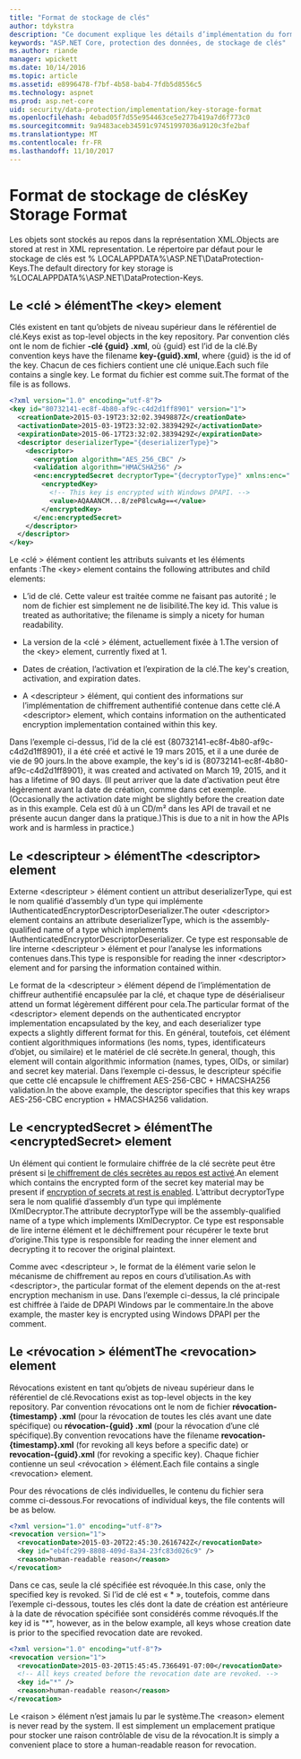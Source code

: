 ```yaml
---
title: "Format de stockage de clés"
author: tdykstra
description: "Ce document explique les détails d’implémentation du format de stockage de clé de protection de données ASP.NET Core."
keywords: "ASP.NET Core, protection des données, de stockage de clés"
ms.author: riande
manager: wpickett
ms.date: 10/14/2016
ms.topic: article
ms.assetid: e8996478-f7bf-4b58-bab4-7fdb5d8556c5
ms.technology: aspnet
ms.prod: asp.net-core
uid: security/data-protection/implementation/key-storage-format
ms.openlocfilehash: 4ebad05f7d55e954463ce5e277b419a7d6f773c0
ms.sourcegitcommit: 9a9483aceb34591c97451997036a9120c3fe2baf
ms.translationtype: MT
ms.contentlocale: fr-FR
ms.lasthandoff: 11/10/2017
---
```

# <a name="key-storage-format"></a><span data-ttu-id="d0e98-104">Format de stockage de clés</span><span class="sxs-lookup"><span data-stu-id="d0e98-104">Key Storage Format</span></span>

<a name="data-protection-implementation-key-storage-format"></a>

<span data-ttu-id="d0e98-105">Les objets sont stockés au repos dans la représentation XML.</span><span class="sxs-lookup"><span data-stu-id="d0e98-105">Objects are stored at rest in XML representation.</span></span> <span data-ttu-id="d0e98-106">Le répertoire par défaut pour le stockage de clés est % LOCALAPPDATA%\ASP.NET\DataProtection-Keys\.</span><span class="sxs-lookup"><span data-stu-id="d0e98-106">The default directory for key storage is %LOCALAPPDATA%\ASP.NET\DataProtection-Keys\.</span></span>

## <a name="the-key-element"></a><span data-ttu-id="d0e98-107">Le \<clé > élément</span><span class="sxs-lookup"><span data-stu-id="d0e98-107">The \<key> element</span></span>

<span data-ttu-id="d0e98-108">Clés existent en tant qu’objets de niveau supérieur dans le référentiel de clé.</span><span class="sxs-lookup"><span data-stu-id="d0e98-108">Keys exist as top-level objects in the key repository.</span></span> <span data-ttu-id="d0e98-109">Par convention clés ont le nom de fichier **-clé {guid} .xml**, où {guid} est l’id de la clé.</span><span class="sxs-lookup"><span data-stu-id="d0e98-109">By convention keys have the filename **key-{guid}.xml**, where {guid} is the id of the key.</span></span> <span data-ttu-id="d0e98-110">Chacun de ces fichiers contient une clé unique.</span><span class="sxs-lookup"><span data-stu-id="d0e98-110">Each such file contains a single key.</span></span> <span data-ttu-id="d0e98-111">Le format du fichier est comme suit.</span><span class="sxs-lookup"><span data-stu-id="d0e98-111">The format of the file is as follows.</span></span>

```xml
<?xml version="1.0" encoding="utf-8"?>
<key id="80732141-ec8f-4b80-af9c-c4d2d1ff8901" version="1">
  <creationDate>2015-03-19T23:32:02.3949887Z</creationDate>
  <activationDate>2015-03-19T23:32:02.3839429Z</activationDate>
  <expirationDate>2015-06-17T23:32:02.3839429Z</expirationDate>
  <descriptor deserializerType="{deserializerType}">
    <descriptor>
      <encryption algorithm="AES_256_CBC" />
      <validation algorithm="HMACSHA256" />
      <enc:encryptedSecret decryptorType="{decryptorType}" xmlns:enc="...">
        <encryptedKey>
          <!-- This key is encrypted with Windows DPAPI. -->
          <value>AQAAANCM...8/zeP8lcwAg==</value>
        </encryptedKey>
      </enc:encryptedSecret>
    </descriptor>
  </descriptor>
</key>
```

<span data-ttu-id="d0e98-112">Le \<clé > élément contient les attributs suivants et les éléments enfants :</span><span class="sxs-lookup"><span data-stu-id="d0e98-112">The \<key> element contains the following attributes and child elements:</span></span>

* <span data-ttu-id="d0e98-113">L’id de clé. Cette valeur est traitée comme ne faisant pas autorité ; le nom de fichier est simplement ne de lisibilité.</span><span class="sxs-lookup"><span data-stu-id="d0e98-113">The key id. This value is treated as authoritative; the filename is simply a nicety for human readability.</span></span>

* <span data-ttu-id="d0e98-114">La version de la \<clé > élément, actuellement fixée à 1.</span><span class="sxs-lookup"><span data-stu-id="d0e98-114">The version of the \<key> element, currently fixed at 1.</span></span>

* <span data-ttu-id="d0e98-115">Dates de création, l’activation et l’expiration de la clé.</span><span class="sxs-lookup"><span data-stu-id="d0e98-115">The key's creation, activation, and expiration dates.</span></span>

* <span data-ttu-id="d0e98-116">A \<descripteur > élément, qui contient des informations sur l’implémentation de chiffrement authentifié contenue dans cette clé.</span><span class="sxs-lookup"><span data-stu-id="d0e98-116">A \<descriptor> element, which contains information on the authenticated encryption implementation contained within this key.</span></span>

<span data-ttu-id="d0e98-117">Dans l’exemple ci-dessus, l’id de la clé est {80732141-ec8f-4b80-af9c-c4d2d1ff8901}, il a été créé et activé le 19 mars 2015, et il a une durée de vie de 90 jours.</span><span class="sxs-lookup"><span data-stu-id="d0e98-117">In the above example, the key's id is {80732141-ec8f-4b80-af9c-c4d2d1ff8901}, it was created and activated on March 19, 2015, and it has a lifetime of 90 days.</span></span> <span data-ttu-id="d0e98-118">(Il peut arriver que la date d’activation peut être légèrement avant la date de création, comme dans cet exemple.</span><span class="sxs-lookup"><span data-stu-id="d0e98-118">(Occasionally the activation date might be slightly before the creation date as in this example.</span></span> <span data-ttu-id="d0e98-119">Cela est dû à un CD/m² dans les API de travail et ne présente aucun danger dans la pratique.)</span><span class="sxs-lookup"><span data-stu-id="d0e98-119">This is due to a nit in how the APIs work and is harmless in practice.)</span></span>

## <a name="the-descriptor-element"></a><span data-ttu-id="d0e98-120">Le \<descripteur > élément</span><span class="sxs-lookup"><span data-stu-id="d0e98-120">The \<descriptor> element</span></span>

<span data-ttu-id="d0e98-121">Externe \<descripteur > élément contient un attribut deserializerType, qui est le nom qualifié d’assembly d’un type qui implémente IAuthenticatedEncryptorDescriptorDeserializer.</span><span class="sxs-lookup"><span data-stu-id="d0e98-121">The outer \<descriptor> element contains an attribute deserializerType, which is the assembly-qualified name of a type which implements IAuthenticatedEncryptorDescriptorDeserializer.</span></span> <span data-ttu-id="d0e98-122">Ce type est responsable de lire interne \<descripteur > élément et pour l’analyse les informations contenues dans.</span><span class="sxs-lookup"><span data-stu-id="d0e98-122">This type is responsible for reading the inner \<descriptor> element and for parsing the information contained within.</span></span>

<span data-ttu-id="d0e98-123">Le format de la \<descripteur > élément dépend de l’implémentation de chiffreur authentifié encapsulée par la clé, et chaque type de désérialiseur attend un format légèrement différent pour cela.</span><span class="sxs-lookup"><span data-stu-id="d0e98-123">The particular format of the \<descriptor> element depends on the authenticated encryptor implementation encapsulated by the key, and each deserializer type expects a slightly different format for this.</span></span> <span data-ttu-id="d0e98-124">En général, toutefois, cet élément contient algorithmiques informations (les noms, types, identificateurs d’objet, ou similaire) et le matériel de clé secrète.</span><span class="sxs-lookup"><span data-stu-id="d0e98-124">In general, though, this element will contain algorithmic information (names, types, OIDs, or similar) and secret key material.</span></span> <span data-ttu-id="d0e98-125">Dans l’exemple ci-dessus, le descripteur spécifie que cette clé encapsule le chiffrement AES-256-CBC + HMACSHA256 validation.</span><span class="sxs-lookup"><span data-stu-id="d0e98-125">In the above example, the descriptor specifies that this key wraps AES-256-CBC encryption + HMACSHA256 validation.</span></span>

## <a name="the-encryptedsecret-element"></a><span data-ttu-id="d0e98-126">Le \<encryptedSecret > élément</span><span class="sxs-lookup"><span data-stu-id="d0e98-126">The \<encryptedSecret> element</span></span>

<span data-ttu-id="d0e98-127">Un <encryptedSecret> élément qui contient le formulaire chiffrée de la clé secrète peut être présent si [le chiffrement de clés secrètes au repos est activé](key-encryption-at-rest.md#data-protection-implementation-key-encryption-at-rest).</span><span class="sxs-lookup"><span data-stu-id="d0e98-127">An <encryptedSecret> element which contains the encrypted form of the secret key material may be present if [encryption of secrets at rest is enabled](key-encryption-at-rest.md#data-protection-implementation-key-encryption-at-rest).</span></span> <span data-ttu-id="d0e98-128">L’attribut decryptorType sera le nom qualifié d’assembly d’un type qui implémente IXmlDecryptor.</span><span class="sxs-lookup"><span data-stu-id="d0e98-128">The attribute decryptorType will be the assembly-qualified name of a type which implements IXmlDecryptor.</span></span> <span data-ttu-id="d0e98-129">Ce type est responsable de lire interne <encryptedKey> élément et le déchiffrement pour récupérer le texte brut d’origine.</span><span class="sxs-lookup"><span data-stu-id="d0e98-129">This type is responsible for reading the inner <encryptedKey> element and decrypting it to recover the original plaintext.</span></span>

<span data-ttu-id="d0e98-130">Comme avec \<descripteur >, le format de la <encryptedSecret> élément varie selon le mécanisme de chiffrement au repos en cours d’utilisation.</span><span class="sxs-lookup"><span data-stu-id="d0e98-130">As with \<descriptor>, the particular format of the <encryptedSecret> element depends on the at-rest encryption mechanism in use.</span></span> <span data-ttu-id="d0e98-131">Dans l’exemple ci-dessus, la clé principale est chiffrée à l’aide de DPAPI Windows par le commentaire.</span><span class="sxs-lookup"><span data-stu-id="d0e98-131">In the above example, the master key is encrypted using Windows DPAPI per the comment.</span></span>

## <a name="the-revocation-element"></a><span data-ttu-id="d0e98-132">Le \<révocation > élément</span><span class="sxs-lookup"><span data-stu-id="d0e98-132">The \<revocation> element</span></span>

<span data-ttu-id="d0e98-133">Révocations existent en tant qu’objets de niveau supérieur dans le référentiel de clé.</span><span class="sxs-lookup"><span data-stu-id="d0e98-133">Revocations exist as top-level objects in the key repository.</span></span> <span data-ttu-id="d0e98-134">Par convention révocations ont le nom de fichier **révocation-{timestamp} .xml** (pour la révocation de toutes les clés avant une date spécifique) ou **révocation-{guid} .xml** (pour la révocation d’une clé spécifique).</span><span class="sxs-lookup"><span data-stu-id="d0e98-134">By convention revocations have the filename **revocation-{timestamp}.xml** (for revoking all keys before a specific date) or **revocation-{guid}.xml** (for revoking a specific key).</span></span> <span data-ttu-id="d0e98-135">Chaque fichier contienne un seul \<révocation > élément.</span><span class="sxs-lookup"><span data-stu-id="d0e98-135">Each file contains a single \<revocation> element.</span></span>

<span data-ttu-id="d0e98-136">Pour des révocations de clés individuelles, le contenu du fichier sera comme ci-dessous.</span><span class="sxs-lookup"><span data-stu-id="d0e98-136">For revocations of individual keys, the file contents will be as below.</span></span>

```xml
<?xml version="1.0" encoding="utf-8"?>
<revocation version="1">
  <revocationDate>2015-03-20T22:45:30.2616742Z</revocationDate>
  <key id="eb4fc299-8808-409d-8a34-23fc83d026c9" />
  <reason>human-readable reason</reason>
</revocation>
```

<span data-ttu-id="d0e98-137">Dans ce cas, seule la clé spécifiée est révoquée.</span><span class="sxs-lookup"><span data-stu-id="d0e98-137">In this case, only the specified key is revoked.</span></span> <span data-ttu-id="d0e98-138">Si l’id de clé est « * », toutefois, comme dans l’exemple ci-dessous, toutes les clés dont la date de création est antérieure à la date de révocation spécifiée sont considérés comme révoqués.</span><span class="sxs-lookup"><span data-stu-id="d0e98-138">If the key id is "*", however, as in the below example, all keys whose creation date is prior to the specified revocation date are revoked.</span></span>

```xml
<?xml version="1.0" encoding="utf-8"?>
<revocation version="1">
  <revocationDate>2015-03-20T15:45:45.7366491-07:00</revocationDate>
  <!-- All keys created before the revocation date are revoked. -->
  <key id="*" />
  <reason>human-readable reason</reason>
</revocation>
```

<span data-ttu-id="d0e98-139">Le \<raison > élément n’est jamais lu par le système.</span><span class="sxs-lookup"><span data-stu-id="d0e98-139">The \<reason> element is never read by the system.</span></span> <span data-ttu-id="d0e98-140">Il est simplement un emplacement pratique pour stocker une raison contrôlable de visu de la révocation.</span><span class="sxs-lookup"><span data-stu-id="d0e98-140">It is simply a convenient place to store a human-readable reason for revocation.</span></span>
